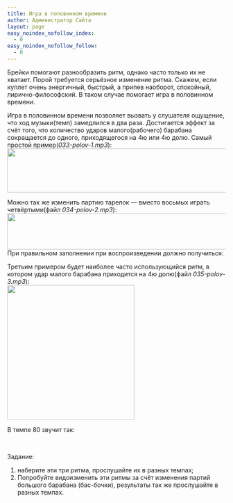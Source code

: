 ```yaml
---
title: Игра в половинном времени
author: Администратор Сайта
layout: page
easy_noindex_nofollow_index:
  - 0
easy_noindex_nofollow_follow:
  - 0
---
```

Брейки помогают разнообразить ритм, однако часто только их не хватает. Порой требуется серьёзное изменение ритма. Скажем, если куплет очень энергичный, быстрый, а припев наоборот, спокойный, лирично-философский. В таком случае помогает игра в половинном времени.

Игра в половинном времени позволяет вызвать у слушателя ощущение, что ход музыки(темп) замедлился в два раза. Достигается эффект за счёт того, что количество ударов малого(рабочего) барабана сокращается до одного, приходящегося на 4ю или 4ю долю. Самый простой пример(*033-polov-1.mp3*):  
[<img style="border: 0px;" src="http://img-fotki.yandex.ru/get/6412/129199783.1/0_90dd8_529958c3_XL.jpg" alt="" width="640" height="101" border="0" />][1]



Можно так же изменить партию тарелок &#8212; вместо восьмых играть четвёртыми(файл *034-polov-2.mp3*):  
[<img style="border: 0px;" src="http://img-fotki.yandex.ru/get/6610/129199783.1/0_90e11_66e56cc0_XL.jpg" alt="" width="640" height="83" border="0" />][2]  
При правильном заполнении при воспроизведении должно получиться:



Третьим примером будет наиболее часто использующийся ритм, в котором удар малого барабана приходится на 4ю долю(файл *035-polov-3.mp3*):  
[<img title="" src="http://img-fotki.yandex.ru/get/6610/129199783.1/0_9189a_a0f22ae_L.jpg" alt="" width="293" height="310" border="0" />][3]

В темпе 80 звучит так:



&nbsp;

Задание:

1.  наберите эти три ритма, прослушайте их в разных темпах;
2.  Попробуйте видоизменить эти ритмы за счёт изменения партий большого барабана (бас-бочки), результаты так же прослушайте в разных темпах.

 [1]: http://fotki.yandex.ru/users/teachhydrogen/view/593368/
 [2]: http://fotki.yandex.ru/users/teachhydrogen/view/593425/
 [3]: http://fotki.yandex.ru/users/teachhydrogen/view/596122/